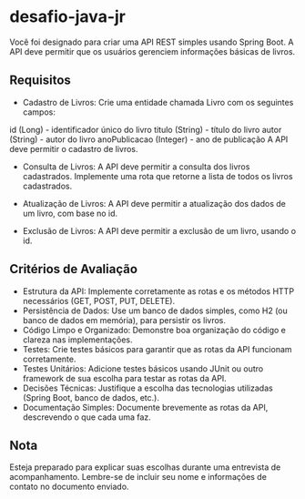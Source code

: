 # desafio-java-jr


Você foi designado para criar uma API REST simples usando Spring Boot. A API deve permitir que os usuários gerenciem informações básicas de livros.

## Requisitos
- Cadastro de Livros: Crie uma entidade chamada Livro com os seguintes campos:

id (Long) - identificador único do livro
titulo (String) - título do livro
autor (String) - autor do livro
anoPublicacao (Integer) - ano de publicação
A API deve permitir o cadastro de livros.

- Consulta de Livros: A API deve permitir a consulta dos livros cadastrados. Implemente uma rota que retorne a lista de todos os livros cadastrados.

- Atualização de Livros: A API deve permitir a atualização dos dados de um livro, com base no id.

- Exclusão de Livros: A API deve permitir a exclusão de um livro, usando o id.

## Critérios de Avaliação
- Estrutura da API: Implemente corretamente as rotas e os métodos HTTP necessários (GET, POST, PUT, DELETE).
- Persistência de Dados: Use um banco de dados simples, como H2 (ou banco de dados em memória), para persistir os livros.
- Código Limpo e Organizado: Demonstre boa organização do código e clareza nas implementações.
- Testes: Crie testes básicos para garantir que as rotas da API funcionam corretamente.
- Testes Unitários: Adicione testes básicos usando JUnit ou outro framework de sua escolha para testar as rotas da API.
- Decisões Técnicas: Justifique a escolha das tecnologias utilizadas (Spring Boot, banco de dados, etc.).
- Documentação Simples: Documente brevemente as rotas da API, descrevendo o que cada uma faz.
## Nota
Esteja preparado para explicar suas escolhas durante uma entrevista de acompanhamento. Lembre-se de incluir seu nome e informações de contato no documento enviado.

